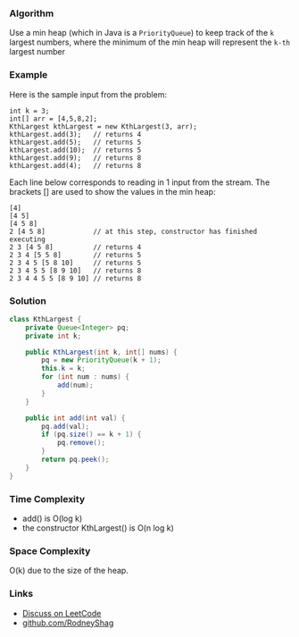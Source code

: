### Algorithm

Use a min heap (which in Java is a `PriorityQueue`) to keep track of the `k` largest numbers, where the minimum of the min heap will represent the `k-th` largest number

### Example

Here is the sample input from the problem:
```
int k = 3;
int[] arr = [4,5,8,2];
KthLargest kthLargest = new KthLargest(3, arr);
kthLargest.add(3);   // returns 4
kthLargest.add(5);   // returns 5
kthLargest.add(10);  // returns 5
kthLargest.add(9);   // returns 8
kthLargest.add(4);   // returns 8
```

Each line below corresponds to reading in 1 input from the stream. The brackets [] are used to show the values in the min heap:
```
[4]
[4 5]
[4 5 8]
2 [4 5 8]            // at this step, constructor has finished executing
2 3 [4 5 8]          // returns 4
2 3 4 [5 5 8]        // returns 5
2 3 4 5 [5 8 10]     // returns 5
2 3 4 5 5 [8 9 10]   // returns 8
2 3 4 4 5 5 [8 9 10] // returns 8
```

### Solution

```java
class KthLargest {
    private Queue<Integer> pq;
    private int k;

    public KthLargest(int k, int[] nums) {
        pq = new PriorityQueue(k + 1);
        this.k = k;
        for (int num : nums) {
            add(num);
        }
    }

    public int add(int val) {
        pq.add(val);
        if (pq.size() == k + 1) {
            pq.remove();
        }
        return pq.peek();
    }
}
```

### Time Complexity

- add() is O(log k)
- the constructor KthLargest() is O(n log k)

### Space Complexity

O(k) due to the size of the heap.

### Links

- [Discuss on LeetCode](https://leetcode.com/problems/kth-largest-element-in-a-stream/discuss/343774)
- [github.com/RodneyShag](https://github.com/RodneyShag)
